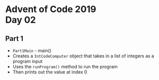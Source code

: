 # Advent of Code 2019 <br> Day 02

## Part 1

- `Part1Main` - main()
- Creates a `IntCodeComputer` object that takes in a list of integers as a program input
- Uses the `runProgram()` method to run the program
- Then prints out the value at index 0
